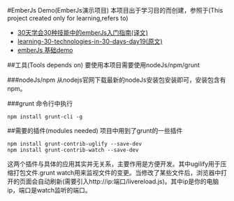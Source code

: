 #EmberJs Demo(EmberJs演示项目)
本项目出于学习目的而创建，参照于(This project created only for learning,refers to)

- [30天学会30种技能中的emberJs入门指南(译文)](http://segmentfault.com/a/1190000000365519)
- [learning-30-technologies-in-30-days-day19(原文)](https://www.openshift.com/blogs/day-19-ember-the-missing-emberjs-tutorial)
- [emberJs 基础demo](https://github.com/emberjs/starter-kit)

##工具(Tools depends on)
要使用本项目需要使用nodeJs/npm/grunt

###nodeJs/npm
从nodejs官网下载最新的nodeJs安装包安装即可，安装包含有npm。

###grunt
命令行中执行

	npm install grunt-cli -g

##需要的插件(modules needed)
项目中用到了grunt的一些插件

	npm install grunt-contrib-uglify --save-dev
	npm install grunt-contrib-watch --save-dev
	
这两个插件与具体的应用其实并无关系，主要作用是方便开发。其中ugilify用于压缩打包文件.grunt watch用来监视文件的变更。当修改了某些文件后，浏览器中打开的页面会自动刷新(需要引入http://ip:端口/livereload.js)。其中ip是你的电脑ip，端口是watch监听的端口。